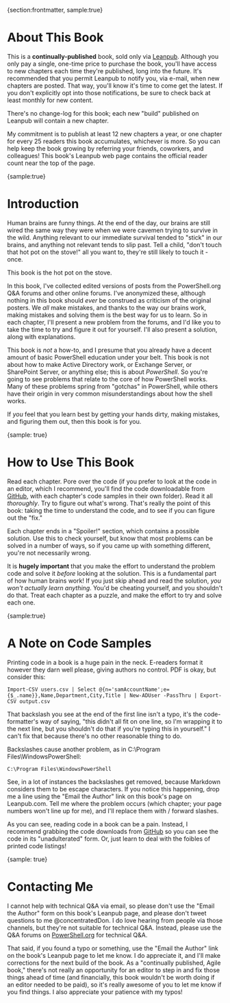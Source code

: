{section:frontmatter, sample:true}
# About This Book
This is a **continually-published** book, sold only via [Leanpub](http://leanpub.com/powershell-by-mistake). Although you only pay a single, one-time price to purchase the book, you'll have access to new chapters each time they're published, long into the future. It's recommended that you permit Leanpub to notify you, via e-mail, when new chapters are posted. That way, you'll know it's time to come get the latest. If you don't explicitly opt into those notifications, be sure to check back at least monthly for new content.

There's no change-log for this book; each new "build" published on Leanpub will contain a new chapter.

My commitment is to publish at least 12 new chapters a year, or one chapter for every 25 readers this book accumulates, whichever is more. So you can help keep the book growing by referring your friends, coworkers, and colleagues! This book's Leanpub web page contains the official reader count near the top of the page.

{sample:true}
# Introduction
Human brains are funny things. At the end of the day, our brains are still wired the same way they were when we were cavemen trying to survive in the wild. Anything relevant to our immediate survival tended to "stick" in our brains, and anything not relevant tends to slip past. Tell a child, "don't touch that hot pot on the stove!" all you want to, they're still likely to touch it - once. 

This book is the hot pot on the stove.

In this book, I've collected edited versions of posts from the PowerShell.org Q&A forums and other online forums. I've anonymized these, although nothing in this book should _ever_ be construed as criticism of the original posters. We _all_ make mistakes, and thanks to the way our brains work, making mistakes and solving them is the best way for us to learn. So in each chapter, I'll present a new problem from the forums, and I'd like you to take the time to try and figure it out for yourself. I'll also present a solution, along with explanations. 

This book is _not_ a how-to, and I presume that you already have a decent amount of basic PowerShell education under your belt. This book is not about how to make Active Directory work, or Exchange Server, or SharePoint Server, or anything else; this is about _PowerShell_. So you're going to see problems that relate to the core of how PowerShell works. Many of these problems spring from "gotchas" in PowerShell, while others have their origin in very common misunderstandings about how the shell works.

If _you_ feel that you learn best by getting your hands dirty, making mistakes, and figuring them out, then this book is for you.

{sample: true}
# How to Use This Book
Read each chapter. Pore over the code (if you prefer to look at the code in an editor, which I recommend, you'll find the code downloadable from [GitHub](http://github.com/concentrateddon/powershell-by-mistake-code), with each chapter's code samples in their own folder). Read it all _thoroughly_. Try to figure out what's wrong. That's really the point of this book: taking the time to understand the code, and to see if you can figure out the "fix."

Each chapter ends in a "Spoiler!" section, which contains a possible solution. Use this to check yourself, but know that most problems can be solved in a number of ways, so if you came up with something different, you're not necessarily wrong.

It is **hugely important** that you make the effort to understand the problem code and solve it *before* looking at the solution. This is a fundamental part of how human brains work! If you just skip ahead and read the solution, _you won't actually learn anything_. You'd be cheating yourself, and you shouldn't do that. Treat each chapter as a puzzle, and make the effort to try and solve each one.

{sample:true}
# A Note on Code Samples
Printing code in a book is a huge pain in the neck. E-readers format it however they darn well please, giving authors no control. PDF is okay, but consider this:

```
Import-CSV users.csv | Select @{n='samAccountName';e={$_.name}},Name,Department,City,Title | New-ADUser -PassThru | Export-CSV output.csv
```

That backslash you see at the end of the first line isn't a typo, it's the code-formatter's way of saying, "this didn't all fit on one line, so I'm wrapping it to the next line, but you shouldn't do that if you're typing this in yourself." I can't fix that because there's no other reasonable thing to do.

Backslashes cause another problem, as in C:\Program Files\WindowsPowerShell:

```
C:\Program Files\WindowsPowerShell
```

See, in a lot of instances the backslashes get removed, because Markdown considers them to be escape characters. If you notice this happening, drop me a line using the "Email the Author" link on this book's page on Leanpub.com. Tell me where the problem occurs (which chapter; your page numbers won't line up for me), and I'll replace them with / forward slashes.

As you can see, reading code in a book can be a pain. Instead, I recommend grabbing the code downloads from [GitHub](http://github.com/concentrateddon/powershell-by-mistake-code) so you can see the code in its "unadulterated" form. Or, just learn to deal with the foibles of printed code listings!

{sample: true}
# Contacting Me
I cannot help with technical Q&A via email, so please don't use the "Email the Author" form on this book's Leanpub page, and please don't tweet questions to me @concentratedDon. I do love hearing from people via those channels, but they're not suitable for technical Q&A. Instead, please use the Q&A forums on [PowerShell.org](http://powershell.org/forums) for technical Q&A.

That said, if you found a typo or something, use the "Email the Author" link on the book's Leanpub page to let me know. I do appreciate it, and I'll make corrections for the next build of the book. As a "continually published, Agile book," there's not really an opportunity for an editor to step in and fix those things ahead of time (and financially, this book wouldn't be worth doing if an editor needed to be paid), so it's really awesome of you to let me know if you find things. I also appreciate your patience with my typos!

